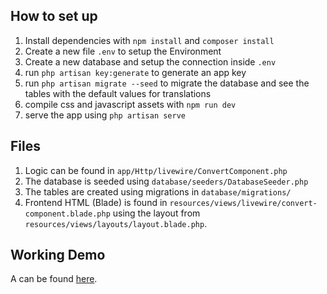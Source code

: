 ## How to set up

1. Install dependencies with `npm install` and `composer install`
2. Create a new file `.env` to setup the Environment
3. Create a new database and setup the connection inside `.env`
4. run `php artisan key:generate` to generate an app key
5. run `php artisan migrate --seed` to migrate the database and see the tables with the default values for translations
6. compile css and javascript assets with `npm run dev`
7. serve the app using `php artisan serve`

## Files 

1. Logic can be found in `app/Http/livewire/ConvertComponent.php`
2. The database is seeded using `database/seeders/DatabaseSeeder.php`
3. The tables are created using migrations in `database/migrations/`
4. Frontend HTML (Blade) is found in `resources/views/livewire/convert-component.blade.php` using the layout from `resources/views/layouts/layout.blade.php`.

## Working Demo

A can be found [here](https://votox.felixdeibert.de).
